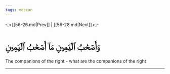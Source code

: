 ```yaml
---
tags: meccan
---
```


👈 [[56-26.md|Prev]] | [[56-28.md|Next]] 👉

# وَأَصۡحَٰبُ ٱلۡيَمِينِ مَآ أَصۡحَٰبُ ٱلۡيَمِينِ

The companions of the right - what are the companions of the right

---

